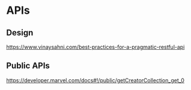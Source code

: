 # APIs

## Design
https://www.vinaysahni.com/best-practices-for-a-pragmatic-restful-api

## Public APIs
https://developer.marvel.com/docs#!/public/getCreatorCollection_get_0

